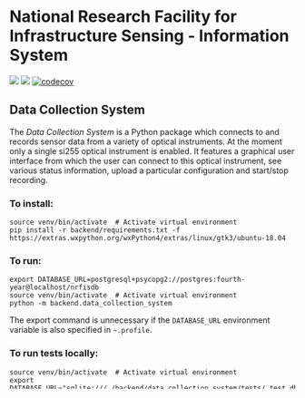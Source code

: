 # National Research Facility for Infrastructure Sensing - Information System
![](https://github.com/lawrence-b/nrfis/workflows/Data%20Collection%20System/badge.svg)
![](https://github.com/lawrence-b/nrfis/workflows/Web%20Server/badge.svg)
[![codecov](https://codecov.io/gh/lawrence-b/nrfis/branch/master/graph/badge.svg?token=yzF2kxTgQs)](https://codecov.io/gh/lawrence-b/nrfis)

## Data Collection System

The _Data Collection System_ is a Python package which connects to and records sensor data from a variety of optical instruments. At the moment only a single si255 optical instrument is enabled. It features a graphical user interface from which the user can connect to this optical instrument, see various status information, upload a particular configuration and start/stop recording.

### To install:
```
source venv/bin/activate  # Activate virtual environment
pip install -r backend/requirements.txt -f https://extras.wxpython.org/wxPython4/extras/linux/gtk3/ubuntu-18.04
```

### To run:
```
export DATABASE_URL=postgresql+psycopg2://postgres:fourth-year@localhost/nrfisdb
source venv/bin/activate  # Activate virtual environment
python -m backend.data_collection_system
```

The export command is unnecessary if the `DATABASE_URL` environment variable is also specified in `~.profile`.

### To run tests locally:
```
source venv/bin/activate  # Activate virtual environment
export DATABASE_URL="sqlite:///./backend/data_collection_system/tests/.test.db"
pytest backend/data_collection_system
```

## Web Server

The _Web Server_ is a Python [FastAPI](https://fastapi.tiangolo.com) application which allows users to access past sensor data via a REST API.

### To install:
```
sudo docker build -t web_server_image -f backend/web_server/Dockerfile ./backend
```

### To run:
```
sudo docker run -d --name web_server_container -p 80:80 --restart always --network="host" --env DATABASE_URL=postgresql+psycopg2://postgres:fourth-year@127.0.0.1/nrfisdb web_server_image
```
To run against a local test database substitute in your own `DATABASE_URL`.

### To run tests locally:
```
source venv/bin/activate  # Activate virtual environment
pytest backend/web_server
```